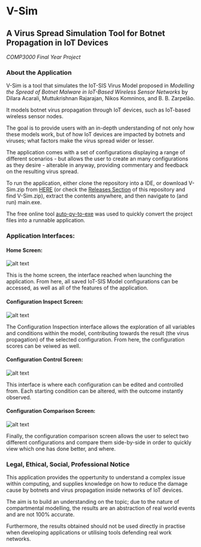 # V-Sim 
## A Virus Spread Simulation Tool for Botnet Propagation in IoT Devices

*COMP3000 Final Year Project*

### About the Application

V-Sim is a tool that simulates the IoT-SIS Virus Model proposed in *Modelling the Spread of Botnet Malware in IoT-Based Wireless Sensor Networks* by Dilara Acarali, Muttukrishnan Rajarajan, Nikos Komninos, and B. B. Zarpelão.

It models botnet virus propagation through IoT devices, such as IoT-based wireless sensor nodes.

The goal is to provide users with an in-depth understanding of not only how these models work, but of how IoT devices are impacted by botnets and viruses; what factors make the virus spread wider or lesser.

The application comes with a set of configurations displaying a range of different scenarios - but allows the user to create an many configurations as they desire - alterable in anyway, providing commentary and feedback on the resulting virus spread.

To run the application, either clone the repository into a IDE, or download V-Sim.zip from <a id="raw-url" href="https://github.com/FinlayWilliams/V-Sim/releases/download/FinalRelease/V-Sim.zip">HERE</a> (or check the <a id="raw-url" href="https://github.com/FinlayWilliams/IoT_SIS_Sim/releases">Releases Section</a> of this repository and find V-Sim.zip), extract the contents anywhere, and then navigate to (and run) main.exe.

The free online tool <a id ="raw-url" href="https://pypi.org/project/auto-py-to-exe/">auto-py-to-exe</a> was used to quickly convert the project files into a runnable application. 

### Application Interfaces:

#### Home Screen:
![alt text](https://i.gyazo.com/7e4f2f6954523219aaf98c7fa2b9ec3b.png "Application Home Screen")

This is the home screen, the interface reached when launching the application. From here, all saved IoT-SIS Model configurations can be accessed, as well as all of the features of the application.

#### Configuration Inspect Screen:
![alt text](https://i.gyazo.com/eabae6418496adb92b8d9e98297d35de.png "Application Configuration Inspect Screen")

The Configuration Inspection interface allows the exploration of all variables and conditions within the model, contributing towards the result (the virus propagation) of the selected configuration. From here, the configuration scores can be veiwed as well.

#### Configuration Control Screen:
![alt text](https://i.gyazo.com/13e1bcfd520b96a0df793b2384333a08.png "Application Configuration Inspect Screen")

This interface is where each configuration can be edited and controlled from. Each starting condition can be altered, with the outcome instantly observed. 

#### Configuration Comparison Screen:
![alt text](https://i.gyazo.com/eb6d82d1068d56d005b947c466d4f2d6.png "Application Configuration Inspect Screen")

Finally, the configuration comparison screen allows the user to select two different configurations and compare them side-by-side in order to quickly view which one has done better, and where.


### Legal, Ethical, Social, Professional Notice

This application provides the oppertunity to understand a complex issue within computing, and supplies knowledge on how to reduce the damage cause by botnets and virus propagation inside networks of IoT devices. 

The aim is to build an understanding on the topic; due to the nature of compartmental modelling, the results are an abstraction of real world events and are not 100% accurate. 

Furthermore, the results obtained should not be used directly in practise when developing applications or utilising tools defending real work networks.
